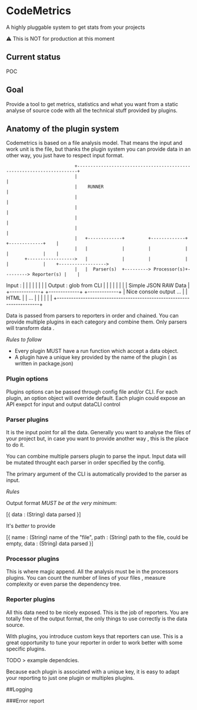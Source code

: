 # CodeMetrics
A highly pluggable system to get stats from your projects

:warning: This is NOT for production at this moment

## Current status
POC

## Goal
Provide a tool to get metrics, statistics and what you want from a static analyse of source code with all the technical stuff provided by plugins.

## Anatomy of the plugin system


Codemetrics is based on a file analysis model. That means the input and work unit is the file, but thanks the plugin system you can provide data in an other way, you just have to respect input format.



                              +----------------------------------------------------------------------+
                              |                                                                      |
                              |    RUNNER                                                            |
                              |                                                                      |
                              |                                                                      |
                              |                                                                      |
                              |                                                                      |
                              |   +-------------+         +-------------+         +-------------+    |
                              |   |             |         |             |         |             |    |
           +------------------>   |             |         |             |         |             |    +------------------>
                              |   |  Parser(s)  +---------> Processor(s)+---------> Reporter(s) |    |
   Input :                    |   |             |         |             |         |             |    |    Output :
    glob from CLI             |   |             |         |             |         |             |    |    Simple JSON
    RAW Data                  |   +-------------+         +-------------+         +-------------+    |    Nice console output
    ...                       |                                                                      |    HTML
                              |                                                                      |    ...
                              |                                                                      |
                              |                                                                      |
                              |                                                                      |
                              +----------------------------------------------------------------------+


Data is passed from parsers to reporters in order and chained. You can provide multiple plugins in each category and  combine them. Only parsers will transform data .



_Rules to follow_

* Every plugin MUST have a run function which accept a data object.
* A plugin have a unique key provided by the name of the plugin ( as written in package.json)

### Plugin options
Plugins options can be passed through config file and/or CLI. For each plugin, an option object will override default. Each plugin could expose an API exepct for input and output dataCLI control

### Parser plugins

It is the input point for all the data. Generally you want to analyse the files of your project but, in case you want to provide another way , this is the place to do it.

You can combine multiple parsers plugin to parse the input. Input data will be mutated throught each parser in order specified by the config.

The primary argument of the CLI is automatically provided to the parser as input.

_Rules_

Output format *MUST be at the very minimum*:

[{
  data : (String) data parsed
}]

It's *better* to provide

[{
  name : (String) name of the "file",
  path : (String) path to the file, could be empty,
  data : (String) data parsed
}]

### Processor plugins

This is where magic append. All the analysis must be in the processors plugins. You can count the number of lines of your files , measure complexity or even parse the dependency tree.

### Reporter plugins

All this data need to be nicely exposed. This is the job of reporters. You are totally free of the output format, the only things to use correctly is the data source.

With plugins, you introduce custom keys that reporters can use. This is a great opportunity to tune your reporter in order to work better with some specific plugins.

TODO > example  dependcies.

Because each plugin is associated with a unique key, it is easy to adapt your reporting to just one plugin or multiples plugins.

##Logging

###Error report